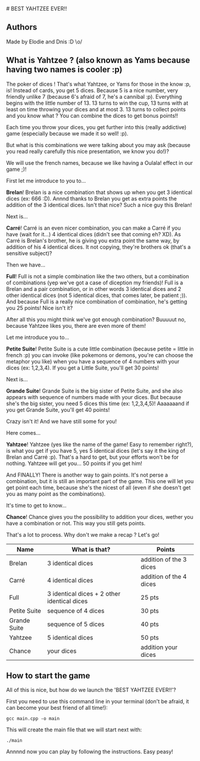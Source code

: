 # BEST YAHTZEE EVER!!

## Authors

Made by Elodie and Dnis :D \o/

## What is Yahtzee ? (also known as Yams because having two names is cooler :p)

The poker of dices ! That's what Yahtzee, or Yams for those in the know :p, is!
Instead of cards, you get 5 dices. Because 5 is a nice number, very friendly unlike 7 (because 6's afraid of 7, he's a cannibal :p).
Everything begins with the little number of 13. 
13 turns to win the cup, 13 turns with at least on time throwing your dices and at most 3.
13 turns to collect points and you know what ? You can combine the dices to get bonus points!!

Each time you throw your dices, you get further into this (really addictive) game (especially because we made it so well! :p).

But what is this combinations we were talking about you may ask (because you read really carefully this nice presentation, we know you do!)?

We will use the french names, because we like having a Oulala! effect in our game ;)!

First let me introduce to you to...

**Brelan**! 
Brelan is a nice combination that shows up when you get 3 identical dices (ex: 666 :D).
Annnd thanks to Brelan you get as extra points the addition of the 3 identical dices. 
Isn't that nice? Such a nice guy this Brelan!

Next is...

**Carré**! 
Carré is an even nicer combination, you can make a Carré if you have (wait for it...) 4 identical dices (didn't see that coming eh? XD).
As Carré is Brelan's brother, he is giving you extra point the same way, by addition of his 4 identical dices.
It not copying, they're brothers ok (that's a sensitive subject)?

Then we have...

**Full**!
Full is not a simple combination like the two others, but a combination of combinations (yep we've got a case of diception my friends)!
Full is a Brelan and a pair combination, or in other words 3 identical dices and 2 other identical dices (not 5 identical dices, that comes later, be patient ;)).
And because Full is a really nice combination of combination, he's getting you 25 points! Nice isn't it?

After all this you might think we've got enough combination? Buuuuut no, because Yahtzee likes you, there are even more of them!

Let me introduce you to...

**Petite Suite**!
Petite Suite is a cute little combination (because petite = little in french :p) you can invoke (like pokemons or demons, you're can choose the metaphor you like) when you have a sequence of 4 numbers with your dices (ex: 1,2,3,4).
If you get a Little Suite, you'll get 30 points!

Next is...

**Grande Suite**!
Grande Suite is the big sister of Petite Suite, and she also appears with sequence of numbers made with your dices. But because she's the big sister, you need 5 dices this time (ex: 1,2,3,4,5)!
Aaaaaaand if you get Grande Suite, you'll get 40 points!

Crazy isn't it! And we have still some for you!

Here comes...

**Yahtzee**!
Yahtzee (yes like the name of the game! Easy to remember right?), is what you get if you have 5, yes 5 identical dices (let's say it the king of Brelan and Carré :p).
That's a hard to get, but your efforts won't be for nothing. Yahtzee will get you... 50 points if you get him!

And FINALLY!
There is another way to gain points. It's not perse a combination, but it is still an important part of the game.
This one will let you get point each time, because she's the nicest of all (even if she doesn't get you as many point as the combinations).

It's time to get to know...

**Chance**!
Chance gives you the possibility to addition your dices, wether you have a combination or not. This way you still gets points.

That's a lot to process.
Why don't we make a recap ?
Let's go!


| **Name**      | **What is that?**                           | **Points**              | 
|---------------|---------------------------------------------|-------------------------|
| Brelan        | 3 identical dices                           | addition of the 3 dices |
| Carré         | 4 identical dices                           | addition of the 4 dices |
| Full          | 3 identical dices + 2 other identical dices | 25 pts                  |
| Petite Suite  | sequence of 4 dices                         | 30 pts                  |
| Grande Suite  | sequence of 5 dices                         | 40 pts                  |
| Yahtzee       | 5 identical dices                           | 50 pts                  |
| Chance        | your dices                                  | addition your dices     |


## How to start the game

All of this is nice, but how do we launch the 'BEST YAHTZEE EVER!!'?

First you need to use this command line in your terminal (don't be afraid, it can become your best friend of all time!):

`gcc main.cpp -o main`

This will create the main file that we will start next with:

`./main`

Annnnd now you can play by following the instructions. Easy peasy!